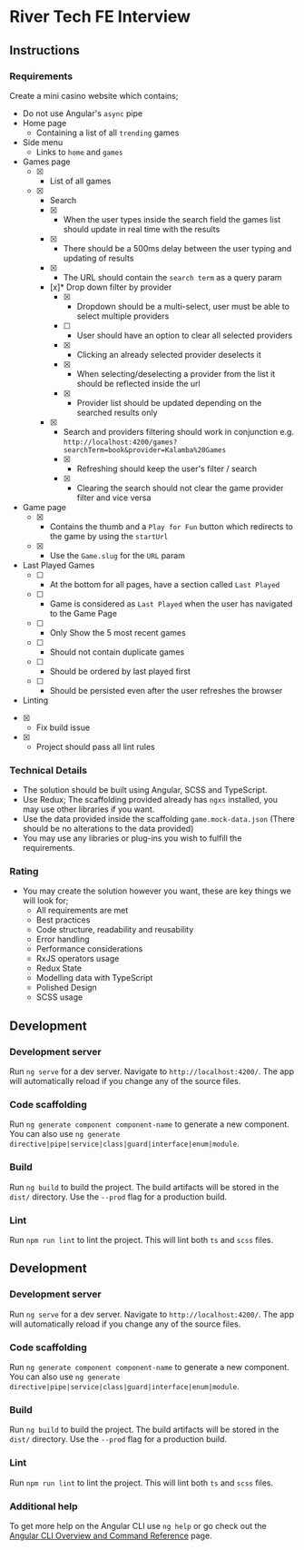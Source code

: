 # River Tech FE Interview

## Instructions

### Requirements

Create a mini casino website which contains;

* Do not use Angular's `async` pipe
* Home page
  	* Containing a list of all `trending` games
* Side menu
  	* Links to `home` and `games`
* Games page
  - [x] * List of all games
  - [x]	* Search
    - [x]	* When the user types inside the search field the games list should update in real time with the results
    - [x]	* There should be a 500ms delay between the user typing and updating of results
    - [x]	* The URL should contain the `search term` as a query param
    - [x]* Drop down filter by provider
      - [x]	* Dropdown should be a multi-select, user must be able to select multiple providers
      - [ ]	* User should have an option to clear all selected providers
      - [x]	* Clicking an already selected provider deselects it
      - [x]	* When selecting/deselecting a provider from the list it should be reflected inside the url
      - [x]	* Provider list should be updated depending on the searched results only
    - [x] * Search and providers filtering should work in conjunction e.g. `http://localhost:4200/games?searchTerm=book&provider=Kalamba%20Games`
      - [x]  * Refreshing should keep the user's filter / search 
      - [x]  * Clearing the search should not clear the game provider filter and vice versa
* Game page
  - [x]	* Contains the thumb and a `Play for Fun` button which redirects to the game by using the `startUrl`
  - [x]	* Use the `Game.slug` for the `URL` param
* Last Played Games
  - [ ]	* At the bottom for all pages, have a section called `Last Played`
  - [ ]	* Game is considered as `Last Played` when the user has navigated to the Game Page
  - [ ]	* Only Show the 5 most recent games
  - [ ]	* Should not contain duplicate games
  - [ ]	* Should be ordered by last played first
  - [ ]	* Should be persisted even after the user refreshes the browser
* Linting
- [x]  * Fix build issue 
- [x]  * Project should pass all lint rules

### Technical Details

* The solution should be built using Angular, SCSS and TypeScript.
* Use Redux; The scaffolding provided already has `ngxs` installed, you may use other libraries if you want.
* Use the data provided inside the scaffolding `game.mock-data.json` (There should be no alterations to the data provided)
* You may use any libraries or plug-ins you wish to fulfill the requirements.

### Rating

* You may create the solution however you want, these are key things we will look for;
  * All requirements are met
  * Best practices
  * Code structure, readability and reusability
  * Error handling
  * Performance considerations
  * RxJS operators usage
  * Redux State
  * Modelling data with TypeScript
  * Polished Design
  * SCSS usage

## Development

### Development server

Run `ng serve` for a dev server. Navigate to `http://localhost:4200/`. The app will automatically reload if you change any of the source files.

### Code scaffolding

Run `ng generate component component-name` to generate a new component. You can also use `ng generate directive|pipe|service|class|guard|interface|enum|module`.

### Build

Run `ng build` to build the project. The build artifacts will be stored in the `dist/` directory. Use the `--prod` flag for a production build.

### Lint

Run `npm run lint` to lint the project. This will lint both `ts` and `scss` files.

## Development

### Development server

Run `ng serve` for a dev server. Navigate to `http://localhost:4200/`. The app will automatically reload if you change any of the source files.

### Code scaffolding

Run `ng generate component component-name` to generate a new component. You can also use `ng generate directive|pipe|service|class|guard|interface|enum|module`.

### Build

Run `ng build` to build the project. The build artifacts will be stored in the `dist/` directory. Use the `--prod` flag for a production build.

### Lint

Run `npm run lint` to lint the project. This will lint both `ts` and `scss` files.

### Additional help

To get more help on the Angular CLI use `ng help` or go check out the [Angular CLI Overview and Command Reference](https://angular.io/cli) page.
